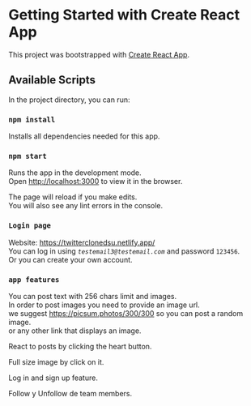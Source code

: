 # Getting Started with Create React App

This project was bootstrapped with [Create React App](https://github.com/facebook/create-react-app).

## Available Scripts

In the project directory, you can run:

### `npm install`

Installs all dependencies needed for this app.

### `npm start`

Runs the app in the development mode.\
Open [http://localhost:3000](http://localhost:3000) to view it in the browser.

The page will reload if you make edits.\
You will also see any lint errors in the console.

### `Login page`

Website: https://twitterclonedsu.netlify.app/ \
You can log in using *`testemail3@testemail.com`* and password `123456`.\
Or you can create your own account.

### `app features`

You can post text with 256 chars limit and images.\
In order to post images you need to provide an image url.\
we suggest https://picsum.photos/300/300 so you can post a random image.\
or any other link that displays an image.

React to posts by clicking the heart button.

Full size image by click on it.

Log in and sign up feature.

Follow y Unfollow de team members.
